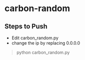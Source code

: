 # carbon-random

## Steps to Push
- Edit carbon_random.py
- change the ip by replacing 0.0.0.0 

> python carbon_random.py
